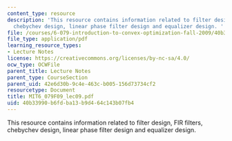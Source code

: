 ```yaml
---
content_type: resource
description: 'This resource contains information related to filter design, FIR filters,
  chebychev design, linear phase filter design and equalizer design. '
file: /courses/6-079-introduction-to-convex-optimization-fall-2009/40b33990b6fdba13b9d464c143b07fb4_MIT6_079F09_lec09.pdf
file_type: application/pdf
learning_resource_types:
- Lecture Notes
license: https://creativecommons.org/licenses/by-nc-sa/4.0/
ocw_type: OCWFile
parent_title: Lecture Notes
parent_type: CourseSection
parent_uid: 42e6d30b-9c4e-463c-b005-156d73734cf2
resourcetype: Document
title: MIT6_079F09_lec09.pdf
uid: 40b33990-b6fd-ba13-b9d4-64c143b07fb4
---
```

This resource contains information related to filter design, FIR filters, chebychev design, linear phase filter design and equalizer design. 